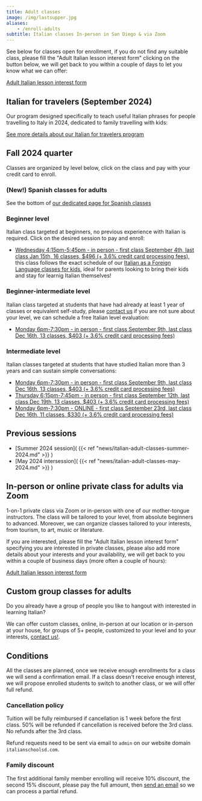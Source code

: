 ```yaml
---
title: Adult classes
image: /img/lastsupper.jpg
aliases:
    - /enroll-adults
subtitle: Italian classes In-person in San Diego & via Zoom
---
```


See below for classes open for enrollment, if you do not find any suitable class, please fill the "Adult Italian lesson interest form" clicking on the button below,
we will get back to you within a couple of days to let you know what we can offer:

<div class="tc">
<a href="https://forms.gle/LHR7Htpeb3mQzV838" class="btn raise">Adult Italian lesson interest form</a>
</div>

## Italian for travelers (September 2024)

Our program designed specifically to teach useful Italian phrases for people travelling to Italy in 2024, dedicated to family travelling with kids:

[See more details about our Italian for travelers program](/travelers)


## Fall 2024 quarter

Classes are organized by level below, click on the class and pay with your credit card to enroll.

### (New!) Spanish classes for adults

See the bottom of [our dedicated page for Spanish classes](/spanish)

### Beginner level

Italian class targeted at beginners, no previous experience with Italian is required. Click on the desired session to pay and enroll:

* [Wednesday 4:15pm-5:45pm - in person - first class September 4th, last class Jan 15th, 16 classes, $496 (+ 3.6% credit card processing fees)](https://link.waveapps.com/4rrdfr-dnzxag), this class follows the exact schedule of our [Italian as a Foreign Language classes for kids](/classes), ideal for parents looking to bring their kids and stay for learnig Italian themselves!

### Beginner-intermediate level

Italian class targeted at students that have had already at least 1 year of classes or equivalent self-study, please [contact us](/contact) if you are not sure about your level, we can schedule a free Italian level evaluation:

* [Monday 6pm-7:30pm - in person - first class September 9th, last class Dec 16th, 13 classes, $403 (+ 3.6% credit card processing fees)](https://link.waveapps.com/2pvhww-rx228k)

### Intermediate level

Italian classes targeted at students that have studied Italian more than 3 years and can sustain simple conversations:

* [Monday 6pm-7:30pm - in person - first class September 9th, last class Dec 16th, 13 classes, $403 (+ 3.6% credit card processing fees)](https://link.waveapps.com/dkbkjs-c9mcqu)
* [Thursday 6:15pm-7:45pm - in person - first class September 12th, last class Dec 19th, 13 classes, $403 (+ 3.6% credit card processing fees)](https://link.waveapps.com/eaqxrz-qtmtqp)
* [Monday 6pm-7:30pm - ONLINE - first class September 23rd, last class Dec 16th, 11 classes, $330 (+ 3.6% credit card processing fees)](https://link.waveapps.com/dznty9-nsgkc5)

## Previous sessions

* [Summer 2024 session]( {{< ref "news/italian-adult-classes-summer-2024.md" >}} )
* [May 2024 intersession]( {{< ref "news/italian-adult-classes-may-2024.md" >}} )

## In-person or online private class for adults via Zoom

1-on-1 private class via Zoom or in-person with one of our mother-tongue instructors. The class will be tailored to your level, from absolute beginners to advanced. Moreover, we can organize classes tailored to your interests, from tourism, to art, music or literature.

If you are interested, please fill the "Adult Italian lesson interest form" specifying you are interested in private classes, please also add more details about your interests and your availability, we will get back to you within a couple of business days (more often a couple of hours):

<div class="tc">
<a href="https://forms.gle/LHR7Htpeb3mQzV838" class="btn raise">Adult Italian lesson interest form</a>
</div>

## Custom group classes for adults

Do you already have a group of people you like to hangout with interested in learning Italian?

We can offer custom classes, online, in-person at our location or in-person at your house, for groups of 5+ people, customized to your level and to your interests, [contact us!](/contact).

## Conditions

All the classes are planned, once we receive enough enrollments for a class we will send a confirmation email. If a class doesn't receive enough interest, we will propose enrolled students to switch to another class, or we will offer full refund.

### Cancellation policy

Tuition will be fully reimbursed if cancellation is 1 week before the first class.
50% will be refunded if cancellation is received before the 3rd class. No refunds after the 3rd class.

Refund requests need to be sent via email to `admin` on our website domain `italianschoolsd.com`.

### Family discount

The first additional family member enrolling will receive 10% discount, the second 15% discount, please pay the full amount, then [send an email](https://www.italianschoolsd.com/contact/) so we can process a partial refund.
